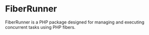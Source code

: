 # FiberRunner
FiberRunner is a PHP package designed for managing and executing concurrent tasks using PHP fibers.
